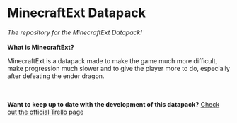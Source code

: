 # MinecraftExt Datapack
<I>The repository for the MinecraftExt Datapack!</I>
<br>
<br>
<b>What is MinecraftExt?</b>
<p>MinecraftExt is a datapack made to make the game much more difficult, make progression much slower and to give the player more to do, especially after defeating the ender dragon.</p>
<br>
<br>
<b>Want to keep up to date with the development of this datapack?</b>
<a href=https://trello.com/b/oLbuu5I8/minecraftext-datapack-development-page>Check out the official Trello page</a>
